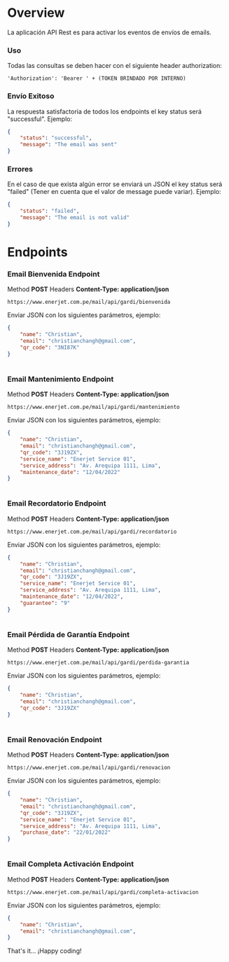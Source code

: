 # Overview
La aplicación API Rest es para activar los eventos de envíos de emails.
### Uso
Todas las consultas se deben hacer con el siguiente header authorization:
```
'Authorization': 'Bearer ' + (TOKEN BRINDADO POR INTERNO)
```


### Envío Exitoso
La respuesta satisfactoria de todos los endpoints el key status será "successful". Ejemplo:
```json
{
    "status": "successful",
    "message": "The email was sent"
}
```


### Errores
En el caso de que exista algún error se enviará un JSON el key status será "failed" (Tener en cuenta que el valor de message puede variar). Ejemplo:
```json
{
    "status": "failed",
    "message": "The email is not valid"
}
```
# Endpoints
### Email Bienvenida Endpoint
Method **POST**
Headers **Content-Type: application/json**
```
https://www.enerjet.com.pe/mail/api/gardi/bienvenida
```
Enviar JSON con los siguientes parámetros, ejemplo:
```json
{
    "name": "Christian",
    "email": "christianchangh@gmail.com",
    "qr_code": "3NI87K"
}
```
#

### Email Mantenimiento Endpoint
Method **POST**
Headers **Content-Type: application/json**
```
https://www.enerjet.com.pe/mail/api/gardi/mantenimiento
```
Enviar JSON con los siguientes parámetros, ejemplo:
```json
{
    "name": "Christian",
    "email": "christianchangh@gmail.com",
    "qr_code": "3J19ZX",
    "service_name": "Enerjet Service 01",
    "service_address": "Av. Arequipa 1111, Lima",
    "maintenance_date": "12/04/2022"
}
```

#

### Email Recordatorio Endpoint
Method **POST**
Headers **Content-Type: application/json**
```
https://www.enerjet.com.pe/mail/api/gardi/recordatorio
```
Enviar JSON con los siguientes parámetros, ejemplo:
```json
{
    "name": "Christian",
    "email": "christianchangh@gmail.com",
    "qr_code": "3J19ZX",
    "service_name": "Enerjet Service 01",
    "service_address": "Av. Arequipa 1111, Lima",
    "maintenance_date": "12/04/2022",
    "guarantee": "9"
}
```
#

### Email Pérdida de Garantía Endpoint
Method **POST**
Headers **Content-Type: application/json**
```
https://www.enerjet.com.pe/mail/api/gardi/perdida-garantia
```
Enviar JSON con los siguientes parámetros, ejemplo:
```json
{
    "name": "Christian",
    "email": "christianchangh@gmail.com",
    "qr_code": "3J19ZX"
}
```

#

### Email Renovación Endpoint
Method **POST**
Headers **Content-Type: application/json**
```
https://www.enerjet.com.pe/mail/api/gardi/renovacion
```
Enviar JSON con los siguientes parámetros, ejemplo:
```json
{
    "name": "Christian",
    "email": "christianchangh@gmail.com",
    "qr_code": "3J19ZX",
    "service_name": "Enerjet Service 01",
    "service_address": "Av. Arequipa 1111, Lima",
    "purchase_date": "22/01/2022"
}
```

#

### Email Completa Activación Endpoint
Method **POST**
Headers **Content-Type: application/json**
```
https://www.enerjet.com.pe/mail/api/gardi/completa-activacion
```
Enviar JSON con los siguientes parámetros, ejemplo:
```json
{
    "name": "Christian",
    "email": "christianchangh@gmail.com",
}
```

That's it... ¡Happy coding!